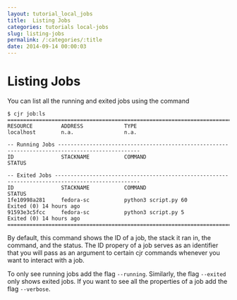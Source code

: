 ```yaml
---
layout: tutorial_local_jobs
title:  Listing Jobs
categories: tutorials local-jobs
slug: listing-jobs
permalink: /:categories/:title
date: 2014-09-14 00:00:03
---
```


Listing Jobs
=======================

You can list all the running and exited jobs using the command
```console
$ cjr job:ls
================================================================================================================
RESOURCE         ADDRESS             TYPE      
localhost        n.a.                n.a.      

-- Running Jobs ------------------------------------------------------------------------------------------------
ID               STACKNAME           COMMAND                                 STATUS                             

-- Exited Jobs -------------------------------------------------------------------------------------------------
ID               STACKNAME           COMMAND                                 STATUS                             
1fe10998a281     fedora-sc           python3 script.py 60                    Exited (0) 14 hours ago            
91593e3c5fcc     fedora-sc           python3 script.py 5                     Exited (0) 14 hours ago            
================================================================================================================
```
By default, this command shows the ID of a job, the stack it ran in, the command, and the status. The ID propery of a job serves as an identifier that you will pass as an argument to certain cjr commands whenever you want to interact with a job. 

To only see running jobs add the flag `--running`. Similarly, the flag `--exited` only shows exited jobs.
If you want to see all the properties of a job add the flag `--verbose`.




